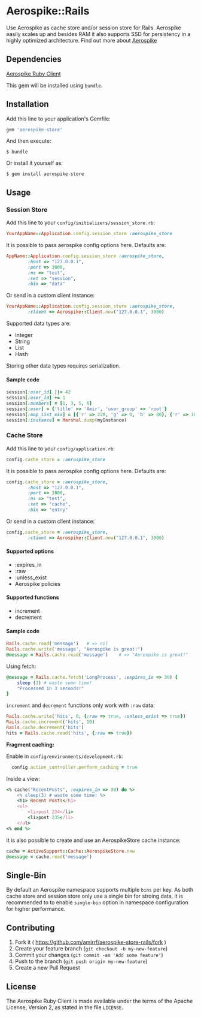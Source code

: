 # Aerospike::Rails

Use Aerospike as cache store and/or session store for Rails.
Aerospike easily scales up and besides RAM it also supports SSD for persistency in a highly optimized architecture.
Find out more about [Aerospike](http://www.aerospike.com)

## Dependencies

[Aerospike Ruby Client](https://github.com/aerospike/aerospike-client-ruby)

This gem will be installed using `bundle`.

## Installation

Add this line to your application's Gemfile:

```ruby
gem 'aerospike-store'
```

And then execute:

    $ bundle

Or install it yourself as:

    $ gem install aerospike-store

## Usage

### Session Store

Add this line to your `config/initializers/session_store.rb`:

```ruby
YourAppName::Application.config.session_store :aerospike_store
```

It is possible to pass aerospike config options here. Defaults are:

```ruby
AppName::Application.config.session_store :aerospike_store,
		:host => "127.0.0.1",
		:port => 3000,
		:ns => "test",
		:set => "session",
		:bin => "data"
```

Or send in a custom client instance:

```ruby
YourAppName::Application.config.session_store :aerospike_store,
		:client => Aerospike::Client.new("127.0.0.1", 3000)
```

Supported data types are:
- Integer
- String
- List
- Hash

Storing other data types requires serialization.

#### Sample code

```ruby
session[:user_id] ||= 42
session[:user_id] += 1
session[:numbers] = [1, 3, 5, 6]
session[:user] = {'title' => 'Amir', 'user_group' => 'root'}
session[:map_list_mix] = [{'r' => 220, 'g' => 0, 'b' => 80}, {'r' => 100, 'g' => 255, 'b' => 25}] 
session[:instance] = Marshal.dump(myInstance)
```

### Cache Store

Add this line to your `config/application.rb`:

```ruby
config.cache_store = :aerospike_store
```

It is possible to pass aerospike config options here. Defaults are:

```ruby
config.cache_store = :aerospike_store,
		:host => "127.0.0.1",
		:port => 3000,
		:ns => "test",
		:set => "cache",
		:bin => "entry"
```

Or send in a custom client instance:

```ruby
config.cache_store = :aerospike_store,
		:client => Aerospike::Client.new("127.0.0.1", 3000)
```

#### Supported options
- :expires_in
- :raw
- :unless_exist
- Aerospike policies

#### Supported functions
- increment
- decrement

#### Sample code
```ruby
Rails.cache.read('message')   # => nil
Rails.cache.write('message', "Aerospike is great!")
@message = Rails.cache.read('message')    # => "Aerospike is great!"
```

Using fetch:
```ruby
@message = Rails.cache.fetch('LongProcess', :expires_in => 30) {
	sleep (3) # waste some time!
	"Processed in 3 seconds!"
}
```

`increment` and `decrement` functions only work with `:raw` data:
```ruby
Rails.cache.write('hits', 0, {:raw => true, :unless_exist => true})
Rails.cache.increment('hits', 10)
Rails.cache.decrement('hits')
hits = Rails.cache.read('hits', {:raw => true})
```

**Fragment caching:**

Enable in `config/environments/development.rb`:
```ruby
  config.action_controller.perform_caching = true
```

Inside a view:
```ruby
<% cache("RecentPosts", :expires_in => 30) do %>
    <% sleep(3) # waste some time! %>
    <h1> Recent Posts</h1>
    <ul>
    	<li>post 234</li>
    	<li>post 235</li>
    </ul>
<% end %>
```

It is also possible to create and use an AerospikeStore cache instance:
```ruby
cache = ActiveSupport::Cache::AerospikeStore.new
@message = cache.read('message')
```


## Single-Bin
By default an Aerospike namespace supports multiple `bins` per key. As both cache store and session store only use a single bin for stroing data, it is recommended to to enable `single-bin` option in namespace configuration for higher performance.

## Contributing

1. Fork it ( https://github.com/amirrf/aerospike-store-rails/fork )
2. Create your feature branch (`git checkout -b my-new-feature`)
3. Commit your changes (`git commit -am 'Add some feature'`)
4. Push to the branch (`git push origin my-new-feature`)
5. Create a new Pull Request

## License

The Aerospike Ruby Client is made available under the terms of the Apache License, Version 2, as stated in the file `LICENSE`.